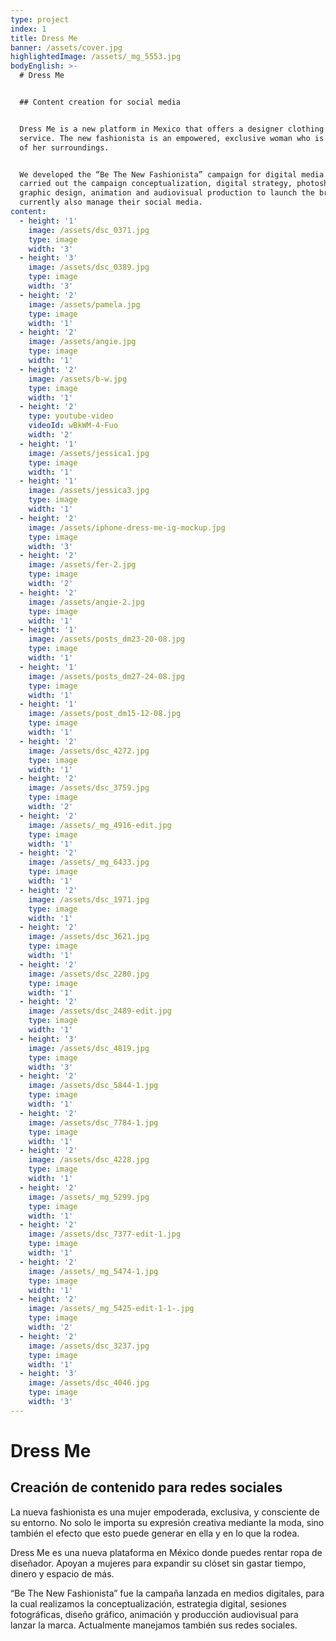 ```yaml
---
type: project
index: 1
title: Dress Me
banner: /assets/cover.jpg
highlightedImage: /assets/_mg_5553.jpg
bodyEnglish: >-
  # Dress Me


  ## Content creation for social media


  Dress Me is a new platform in Mexico that offers a designer clothing rental
  service. The new fashionista is an empowered, exclusive woman who is conscious
  of her surroundings.


  We developed the “Be The New Fashionista” campaign for digital media. We
  carried out the campaign conceptualization, digital strategy, photoshoots,
  graphic design, animation and audiovisual production to launch the brand. We
  currently also manage their social media.
content:
  - height: '1'
    image: /assets/dsc_0371.jpg
    type: image
    width: '3'
  - height: '3'
    image: /assets/dsc_0389.jpg
    type: image
    width: '3'
  - height: '2'
    image: /assets/pamela.jpg
    type: image
    width: '1'
  - height: '2'
    image: /assets/angie.jpg
    type: image
    width: '1'
  - height: '2'
    image: /assets/b-w.jpg
    type: image
    width: '1'
  - height: '2'
    type: youtube-video
    videoId: wBkWM-4-Fuo
    width: '2'
  - height: '1'
    image: /assets/jessica1.jpg
    type: image
    width: '1'
  - height: '1'
    image: /assets/jessica3.jpg
    type: image
    width: '1'
  - height: '2'
    image: /assets/iphone-dress-me-ig-mockup.jpg
    type: image
    width: '3'
  - height: '2'
    image: /assets/fer-2.jpg
    type: image
    width: '2'
  - height: '2'
    image: /assets/angie-2.jpg
    type: image
    width: '1'
  - height: '1'
    image: /assets/posts_dm23-20-08.jpg
    type: image
    width: '1'
  - height: '1'
    image: /assets/posts_dm27-24-08.jpg
    type: image
    width: '1'
  - height: '1'
    image: /assets/post_dm15-12-08.jpg
    type: image
    width: '1'
  - height: '2'
    image: /assets/dsc_4272.jpg
    type: image
    width: '1'
  - height: '2'
    image: /assets/dsc_3759.jpg
    type: image
    width: '2'
  - height: '2'
    image: /assets/_mg_4916-edit.jpg
    type: image
    width: '1'
  - height: '2'
    image: /assets/_mg_6433.jpg
    type: image
    width: '1'
  - height: '2'
    image: /assets/dsc_1971.jpg
    type: image
    width: '1'
  - height: '2'
    image: /assets/dsc_3621.jpg
    type: image
    width: '1'
  - height: '2'
    image: /assets/dsc_2280.jpg
    type: image
    width: '1'
  - height: '2'
    image: /assets/dsc_2489-edit.jpg
    type: image
    width: '1'
  - height: '3'
    image: /assets/dsc_4819.jpg
    type: image
    width: '3'
  - height: '2'
    image: /assets/dsc_5844-1.jpg
    type: image
    width: '1'
  - height: '2'
    image: /assets/dsc_7784-1.jpg
    type: image
    width: '1'
  - height: '2'
    image: /assets/dsc_4228.jpg
    type: image
    width: '1'
  - height: '2'
    image: /assets/_mg_5299.jpg
    type: image
    width: '1'
  - height: '2'
    image: /assets/dsc_7377-edit-1.jpg
    type: image
    width: '1'
  - height: '2'
    image: /assets/_mg_5474-1.jpg
    type: image
    width: '1'
  - height: '2'
    image: /assets/_mg_5425-edit-1-1-.jpg
    type: image
    width: '2'
  - height: '2'
    image: /assets/dsc_3237.jpg
    type: image
    width: '1'
  - height: '3'
    image: /assets/dsc_4046.jpg
    type: image
    width: '3'
---
```

# Dress Me

## Creación de contenido para redes sociales

La nueva fashionista es una mujer empoderada, exclusiva, y consciente de su entorno. No solo le importa su expresión creativa mediante la moda, sino también el efecto que esto puede generar en ella y en lo que la rodea.

Dress Me es una nueva plataforma en México donde puedes rentar ropa de diseñador. Apoyan a mujeres para expandir su clóset sin gastar tiempo, dinero y espacio de más. 

“Be The New Fashionista” fue la campaña lanzada en medios digitales, para la cual realizamos la conceptualización, estrategia digital, sesiones fotográficas, diseño gráfico, animación y producción audiovisual para lanzar la marca. Actualmente manejamos también sus redes sociales.

